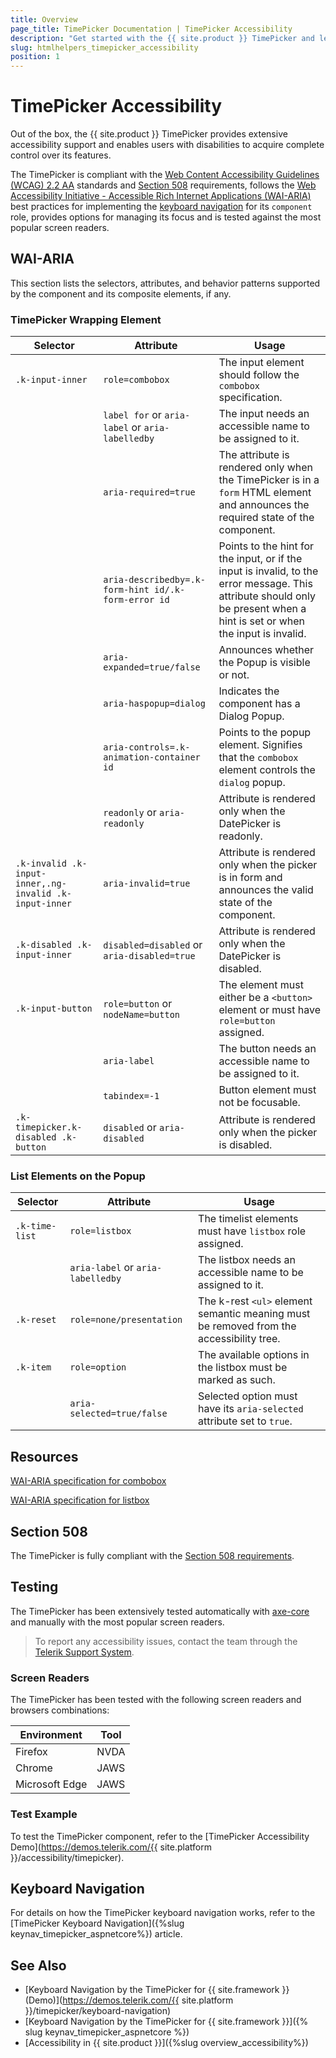 ```yaml
---
title: Overview
page_title: TimePicker Documentation | TimePicker Accessibility
description: "Get started with the {{ site.product }} TimePicker and learn about its accessibility support for WAI-ARIA, Section 508, and WCAG 2.2."
slug: htmlhelpers_timepicker_accessibility
position: 1
---
```


# TimePicker Accessibility





Out of the box, the {{ site.product }} TimePicker provides extensive accessibility support and enables users with disabilities to acquire complete control over its features.


The TimePicker is compliant with the [Web Content Accessibility Guidelines (WCAG) 2.2 AA](https://www.w3.org/TR/WCAG22/) standards and [Section 508](https://www.section508.gov/) requirements, follows the [Web Accessibility Initiative - Accessible Rich Internet Applications (WAI-ARIA)](https://www.w3.org/WAI/ARIA/apg/) best practices for implementing the [keyboard navigation](#keyboard-navigation) for its `component` role, provides options for managing its focus and is tested against the most popular screen readers.

## WAI-ARIA


This section lists the selectors, attributes, and behavior patterns supported by the component and its composite elements, if any.

### TimePicker Wrapping Element

| Selector | Attribute | Usage |
| -------- | --------- | ----- |
| `.k-input-inner` | `role=combobox` | The input element should follow the `combobox` specification. |
|  | `label for` or `aria-label` or `aria-labelledby` | The input needs an accessible name to be assigned to it. |
|  | `aria-required=true` | The attribute is rendered only when the TimePicker is in a `form` HTML element and announces the required state of the component. |
|  | `aria-describedby=.k-form-hint id/.k-form-error id` | Points to the hint for the input, or if the input is invalid, to the error message. This attribute should only be present when a hint is set or when the input is invalid. |
|  | `aria-expanded=true/false` | Announces whether the Popup is visible or not. |
|  | `aria-haspopup=dialog` | Indicates the component has a Dialog Popup. |
|  | `aria-controls=.k-animation-container id` | Points to the popup element. Signifies that the `combobox` element controls the `dialog` popup. |
|  | `readonly` or `aria-readonly` | Attribute is rendered only when the DatePicker is readonly. |
| `.k-invalid .k-input-inner,.ng-invalid .k-input-inner` | `aria-invalid=true` | Attribute is rendered only when the picker is in form and announces the valid state of the component. |
| `.k-disabled .k-input-inner` | `disabled=disabled` or `aria-disabled=true` | Attribute is rendered only when the DatePicker is disabled. |
| `.k-input-button` | `role=button` or `nodeName=button` | The element must either be a `<button>` element or must have `role=button` assigned. |
|  | `aria-label` | The button needs an accessible name to be assigned to it. |
|  | `tabindex=-1` | Button element must not be focusable. |
| `.k-timepicker.k-disabled .k-button` | `disabled` or `aria-disabled` | Attribute is rendered only when the picker is disabled. |

### List Elements on the Popup

| Selector | Attribute | Usage |
| -------- | --------- | ----- |
| `.k-time-list` | `role=listbox` | The timelist elements must have `listbox` role assigned. |
|  | `aria-label` or `aria-labelledby` | The listbox needs an accessible name to be assigned to it. |
| `.k-reset` | `role=none/presentation` | The k-rest `<ul>` element semantic meaning must be removed from the accessibility tree. |
| `.k-item` | `role=option` | The available options in the listbox must be marked as such. |
|  | `aria-selected=true/false` | Selected option must have its `aria-selected` attribute set to `true`. |

## Resources

[WAI-ARIA specification for combobox](https://www.w3.org/TR/wai-aria-1.2/#combobox)

[WAI-ARIA specification for listbox](https://www.w3.org/TR/wai-aria-1.2/#listbox)

## Section 508


The TimePicker is fully compliant with the [Section 508 requirements](http://www.section508.gov/).

## Testing


The TimePicker has been extensively tested automatically with [axe-core](https://github.com/dequelabs/axe-core) and manually with the most popular screen readers.

> To report any accessibility issues, contact the team through the [Telerik Support System](https://www.telerik.com/account/support-center).

### Screen Readers


The TimePicker has been tested with the following screen readers and browsers combinations:

| Environment | Tool |
| ----------- | ---- |
| Firefox | NVDA |
| Chrome | JAWS |
| Microsoft Edge | JAWS |



### Test Example

To test the TimePicker component, refer to the [TimePicker Accessibility Demo](https://demos.telerik.com/{{ site.platform }}/accessibility/timepicker).

## Keyboard Navigation

For details on how the TimePicker keyboard navigation works, refer to the [TimePicker Keyboard Navigation]({%slug keynav_timepicker_aspnetcore%}) article.

## See Also

* [Keyboard Navigation by the TimePicker for {{ site.framework }} (Demo)](https://demos.telerik.com/{{ site.platform }}/timepicker/keyboard-navigation)
* [Keyboard Navigation by the TimePicker for {{ site.framework }}]({% slug keynav_timepicker_aspnetcore %})
* [Accessibility in {{ site.product }}]({%slug overview_accessibility%})